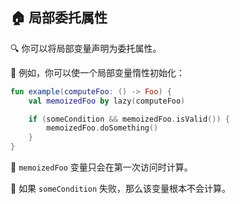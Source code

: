 
## 🏠 局部委托属性

🔍 你可以将局部变量声明为委托属性。

🌟 例如，你可以使一个局部变量惰性初始化：

```kotlin
fun example(computeFoo: () -> Foo) {
    val memoizedFoo by lazy(computeFoo)

    if (someCondition && memoizedFoo.isValid()) {
        memoizedFoo.doSomething()
    }
}
```

🧮 `memoizedFoo` 变量只会在第一次访问时计算。

🚫 如果 `someCondition` 失败，那么该变量根本不会计算。